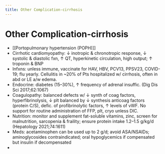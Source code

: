 ```yaml
---
title: Other Complication-cirrhosis
---
```


# Other Complication-cirrhosis

- [[Portopulmonary hypertension (POPH)]]
- Cirrhotic cardiomyopathy: ↓ inotropic & chronotropic response, ↓ systolic & diastolic fxn, ↑ QT, hyperkinetic circulation, high output; ↑ troponin & BNP
- Infxns: unless immune, vaccinate for HAV, HBV, PCV13, PPSV23, COVID-19; flu yearly. Cellulitis in ~20% of Pts hospitalized w/ cirrhosis, often in abd or LE a/w edema.
- Endocrine: diabetes (15–30%), ↑ frequency of adrenal insuffic. (Dig Dis Sci 2017;62:1067)
- Coagulopathy: balanced defects w/ ↓ synth of coag factors, hyperfibrinolysis, ↓ plt balanced by ↓ synthesis anticoag factors (protein C/S), defic. of profibrinolytic factors, ↑ levels of vWF. No support for routine administration of FFP, plt, cryo unless DIC.
- Nutrition: monitor and supplement fat-soluble vitamins, zinc, screen for malnutrition, sarcopenia & fraility; ensure protein intake 1.2–1.5 g/kg/d (Hepatology 2021;74:1611)
- Meds: acetaminophen can be used up to 2 g/d; avoid ASA/NSAIDs; aminoglycosides contraindicated; oral hypoglycemics if compensated but insulin if decompensated
-
